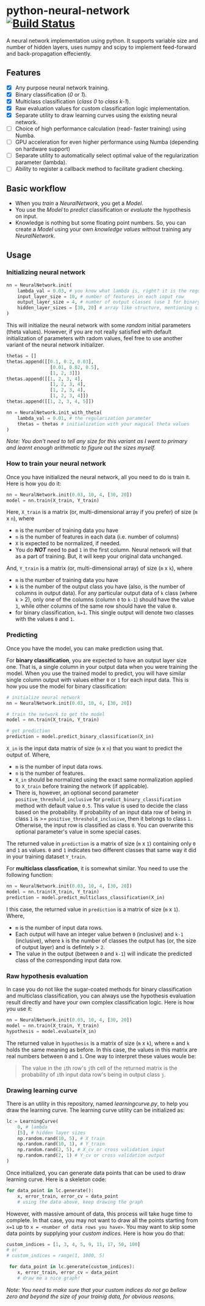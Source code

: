# python-neural-network [![Build Status](https://travis-ci.org/zpbappi/python-neural-network.svg?branch=master)](https://travis-ci.org/zpbappi/python-neural-network)
A neural network implementation using python. 
It supports variable size and number of hidden layers, 
uses numpy and scipy to implement feed-forward and back-propagation effeciently.

## Features

- [x] Any purpose neural network training.
- [x] Binary classification (_0_ or _1_).
- [x] Multiclass classification (_class 0_ to _class k-1_).
- [x] Raw evaluation values for custom classification logic implementation.
- [x] Separate utility to draw learning curves using the existing neural network.
- [ ] Choice of high performance calculation (read- faster training) using Numba.
- [ ] GPU acceleration for even higher performance using Numba (depending on hardware support)
- [ ] Separate utility to automatically select optimal value of the regularization 
parameter (lambda).
- [ ] Ability to register a callback method to facilitate gradient checking.

## Basic workflow

- When you _train_ a _NeuralNetwork_, you get a _Model_.
- You use the _Model_ to _predict_ classification or _evaluate_ the hypothesis on input.
- Knowledge is nothing but some floating point numbers. 
So, you can create a _Model_ using your own _knowledge values_ without training
any _NeuralNetwork_.

## Usage

### Initializing neural network
```python
nn = NeuralNetwork.init(
    lambda_val = 0.03, # you know what lambda is, right? it is the regularization parameter
    input_layer_size = 10, # number of features in each input row
    output_layer_size = 4, # number of output classes (use 1 for binary)
    hidden_layer_sizes = [30, 20] # array like structure, mentioning size of hidden layers
)
```

This will initialize the neural network with some _random_ initial parameters (theta values).
However, if you are not really satisfied with default initialization of parameters with radom
values, feel free to use another variant of the neural network initializer.

```python
thetas = []
thetas.append([[0.1, 0.2, 0.03],
                [0.01, 0.02, 0.5],
                [1, 2, 3]])
thetas.append([[1, 2, 3, 4],
                [1, 2, 3, 4],
                [1, 2, 3, 4],
                [1, 2, 3, 4]])
thetas.append([[1, 2, 3, 4, 5]])

nn = NeuralNetwork.init_with_theta(
    lambda_val = 0.01, # the regularization parameter
    thetas = thetas # initialization with your magical theta values
)
```

_Note: You don't need to tell any size for this variant as I went to primary and learnt 
enough arithmatic to figure out the sizes myself._


### How to train your neural network

Once you have initialized the neural network, all you need to do is train it.
Here is how you do it:
```python
nn = NeuralNetwork.init(0.03, 10, 4, [30, 20])
model = nn.train(X_train, Y_train)
```

Here, `X_train` is a matrix (or, multi-dimensional array if you prefer) of size (`m` x `n`), where

- `m` is the number of training data you have
- `n` is the number of features in each data (i.e. number of columns)
- `X` is expected to be normalized, if needed.
- You do ___NOT___ need to pad `1` in the first column. Neural network will that as a part
of training. But, it will keep your original data unchanged. 

And, `Y_train` is a matrix (or, multi-dimensional array) of size (`m` x `k`), where

- `m` is the number of training data you have
- `k` is the number of the output class you have (also, is the number of columns in output data). 
For any particular output data of `k` class (where `k` > 2), only one of the columns 
(column `0` to `k-1`) should have the value `1`, while other columns of the same row 
should have the value `0`. 
- for binary classification, `k=1`. This single output will denote two classes with the values `0` and `1`.

### Predicting

Once you have the model, you can make prediction using that.

For __binary classification__, you are expected to have an output layer size one. That is, 
a single column in your output data when you were training the model. When you use the trained
model to predict, you will have similar single column output with values either `0` or `1`
for each input data. This is how you use the model for binary classification:

```python
# initialize neural network
nn = NeuralNetwork.init(0.03, 10, 4, [30, 20])

# train the network to get the model
model = nn.train(X_train, Y_train)

# get prediction
prediction = model.predict_binary_classification(X_in)
```
`X_in` is the input data matrix of size (`m` x `n`) that you want to predict the output of. Where,

- `m` is the number of input data rows.
- `n` is the number of features.
- `X_in` should be normalized using the exact same normalization applied to `X_train`
before training the network (if applicable).
- There is, however, an optional second parameter `positive_threshold_inclusive` for `predict_binary_classification` method
with default value `0.5`. This value is used to decide the class based on the probability.
If probability of an input data row of being in class `1` is >= `positive_threshold_inclusive`,
then it belongs to class `1`. Otherwise, the input row is classified as class `0`. You can overwrite
this optional parameter's value in some special cases.

The returned value in `prediction` is a matrix of size (`m` x `1`) containing only `0` and `1` as values.
`0` and `1` indicates two different classes that same way it did in your training dataset `Y_train`.

For __multiclass classfication__, it is somewhat similar. You need to use the following function:
```python
nn = NeuralNetwork.init(0.03, 10, 4, [30, 20])
model = nn.train(X_train, Y_train)
prediction = model.predict_multiclass_classification(X_in)
```

I this case, the returned value in `prediction` is a matrix of size (`m` x `1`). Where,

- `m` is the number of input data rows.
- Each output will have an integer value betwen `0` (inclusive) and `k-1` (inclusive), where 
`k` is the number of classes the output has (or, the size of output layer) and is defintely > `2`.
- The value in the output (between `0` and `k-1`) will indicate the predicted class of 
the corresponding input data row.


### Raw hypothesis evaluation

In case you do not like the sugar-coated methods for binary classification and multiclass 
classification, you can always use the hypothesis evaluation result directly and have your 
own complex classification logic. Here is how you use it:

```python
nn = NeuralNetwork.init(0.03, 10, 4, [30, 20])
model = nn.train(X_train, Y_train)
hypothesis = model.evaluate(X_in)
```

The returned value in `hypothesis` is a matrix of size (`m` x `k`), where `m` and `k` holds
the same meaning as before. In this case, the values in this matrix are real numbers between
`0` and `1`. One way to interpret these values woule be:
> The value in the `i`th row's `j`th cell of the returned matrix
is the probability of `i`th input data row's being in output class `j`.

### Drawing learning curve

There is an utility in this repository, named _learningcurve.py_, to help you draw the learning curve.
The learning curve utility can be initialized as:

```python
lc = LearningCurve(
    0, # lambda 
    [5], # hidden layer sizes
    np.random.rand(10, 5), # X_train 
    np.random.rand(10, 1), # Y_train
    np.random.rand(2, 5), # X_cv or cross validation input
    np.random.rand(2, 1) # Y_cv or cross validation output
)
```

Once initialized, you can generate data points that can be used to draw learning curve.
Here is a skeleton code:
```python
for data_point in lc.generate():
    x, error_train, error_cv = data_point
    # using the data above, keep drawing the graph
```

However, with massive amount of data, this process will take huge time to complete.
In that case, you may not want to draw all the points starting from `x=1` up to
`x = <number of data rows you have>`. You may want to skip some data points 
by supplying your _custom indices_. Here is how you do that:
```python
custom_indices = [1, 3, 4, 5, 9, 11, 17, 50, 100]
# or
# custom_indices = range(1, 1000, 5)

 for data_point in lc.generate(custom_indices):
    x, error_train, error_cv = data_point
    # draw me a nice graph!
``` 
_Note: You need to make sure that your custom indices do not go bellow zero and beyond 
the size of your trainig data, for obvious reasons._